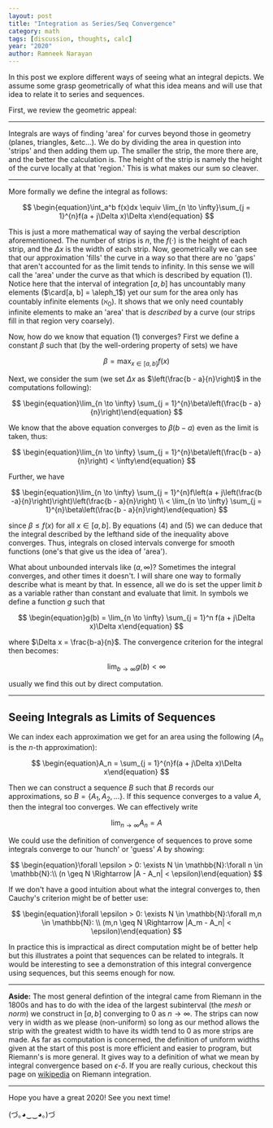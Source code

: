 ```yaml
---
layout: post
title: "Integration as Series/Seq Convergence"
category: math
tags: [discussion, thoughts, calc]
year: "2020"
author: Ramneek Narayan
---
```


In this post we explore different ways of seeing what an integral depicts. We assume some grasp geometrically of what this idea means and will use that idea to relate it to series and sequences.

First, we review the geometric appeal:

---
Integrals are ways of finding 'area' for curves beyond those in geometry (planes, triangles, &etc...). We do by dividing the area in question into 'strips' and then adding them up. The smaller the strip, the more there are, and the better the calculation is. The height of the strip is namely the height of the curve locally at that 'region.' This is what makes our sum so cleaver.

---

More formally we define the integral as follows:

$$
\begin{equation}\int_a^b f(x)dx \equiv \lim_{n \to \infty}\sum_{j = 1}^{n}f(a + j\Delta x)\Delta x\end{equation}
$$

This is just a more mathematical way of saying the verbal description aforementioned. The number of strips is $n$, the $f(\cdot)$ is the height of each strip, and the $\Delta x$ is the width of each strip. Now, geometrically we can see that our approximation 'fills' the curve in a way so that there are no 'gaps' that aren't accounted for as the limit tends to infinity. In this sense we will call the 'area' under the curve as that which is described by equation $(1)$. Notice here that the interval of integration $[a, b]$ has uncountably many elements ($\card[a, b] = \aleph_1$) yet our sum for the area only has countably infinite elements ($\aleph_0$). It shows that we only need countably infinite elements to make an 'area' that is *described* by a curve (our strips fill in that region very coarsely).

Now, how do we know that equation $(1)$ converges? First we define a constant $\beta$ such that (by the well-ordering property of sets) we have

$$
\begin{equation}\beta = \max_{x \in [a,b]}f(x)\end{equation}
$$

Next, we consider the sum (we set $\Delta x$ as $\left(\frac{b - a}{n}\right)$ in the computations following):

$$
\begin{equation}\lim_{n \to \infty} \sum_{j = 1}^{n}\beta\left(\frac{b - a}{n}\right)\end{equation}
$$

We know that the above equation converges to $\beta(b - a)$ even as the limit is taken, thus:

$$
\begin{equation}\lim_{n \to \infty} \sum_{j = 1}^{n}\beta\left(\frac{b - a}{n}\right) < \infty\end{equation}
$$

Further, we have

$$
\begin{equation}\lim_{n \to \infty} \sum_{j = 1}^{n}f\left(a + j\left(\frac{b -a}{n}\right)\right)\left(\frac{b - a}{n}\right) \\ < \lim_{n \to \infty} \sum_{j = 1}^{n}\beta\left(\frac{b - a}{n}\right)\end{equation}
$$

since $\beta \leq f(x)$ for all $x \in [a, b]$. By equations $(4)$ and $(5)$ we can deduce that the integral described by the lefthand side of the inequality above converges. Thus, integrals on closed intervals converge for smooth functions (one's that give us the idea of 'area').

What about unbounded intervals like $(a, \infty)$? Sometimes the integral converges, and other times it doesn't. I will share one way to formally describe what is meant by that. In essence, all we do is set the upper limit $b$ as a variable rather than constant and evaluate that limit. In symbols we define a function $g$ such that

$$
\begin{equation}g(b) = \lim_{n \to \infty} \sum_{j = 1}^n f(a + j\Delta x)\Delta x\end{equation}
$$

where $\Delta x = \frac{b-a}{n}$. The convergence criterion for the integral then becomes:

$$
\begin{equation}\lim_{b \to \infty} g(b) < \infty\end{equation}
$$

usually we find this out by direct computation.

---

## Seeing Integrals as Limits of Sequences

We can index each approximation we get for an area using the following ($A_n$ is the $n$-th approximation):

$$
\begin{equation}A_n = \sum_{j = 1}^{n}f(a + j\Delta x)\Delta x\end{equation}
$$

Then we can construct a sequence $B$ such that $B$ records our approximations, so $B = \lbrace A_1, A_2,...\rbrace$. If this sequence converges to a value $A$, then the integral too converges. We can effectively write

$$
\lim_{n \to \infty} A_n = A
$$

We could use the definition of convergence of sequences to prove some integrals converge to our 'hunch' or 'guess' $A$ by showing:

$$
\begin{equation}\forall \epsilon > 0: \exists N \in \mathbb{N}:\forall n \in \mathbb{N}:\\ (n \geq N \Rightarrow |A - A_n| < \epsilon)\end{equation}
$$

If we don't have a good intuition about what the integral converges to, then Cauchy's criterion might be of better use:

$$
\begin{equation}\forall \epsilon > 0: \exists N \in \mathbb{N}:\forall m,n \in \mathbb{N}: \\ (m,n \geq N \Rightarrow |A_m - A_n| < \epsilon)\end{equation}
$$

In practice this is impractical as direct computation might be of better help but this illustrates a point that sequences can be related to integrals. It would be interesting to see a demonstration of this integral convergence using sequences, but this seems enough for now.

---

**Aside:** The most general defintion of the integral came from Riemann in the 1800s and has to do with the idea of the largest subinterval (the *mesh* or *norm*) we construct in $[a,b]$ converging to 0 as $n \to \infty$. The strips can now very in width as we please (non-uniform) so long as our method allows the strip with the greatest width to have its width tend to 0 as more strips are made. As far as computation is concerned, the definition of uniform widths given at the start of this post is more efficient and easier to program, but Riemann's is more general. It gives way to a definition of what we mean by integral convergence based on $\epsilon$-$\delta$. If you are really curious, checkout this page on [wikipedia](https://en.wikipedia.org/wiki/Riemann_integral) on Riemann integration.

---

Hope you have a great 2020! See you next time!

(づ｡◕‿‿◕｡)づ

